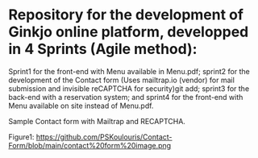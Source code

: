 # Repository for the development of Ginkjo online platform, developped in 4 Sprints (Agile method):
Sprint1 for the front-end with Menu available in Menu.pdf; 
sprint2 for the development of the Contact form (Uses mailtrap.io (vendor) for mail submission and invisible reCAPTCHA for security)git add;
sprint3 for the back-end with a reservation system;
and sprint4 for the front-end with Menu available on site instead of Menu.pdf.

Sample Contact form with Mailtrap and RECAPTCHA.

Figure1: https://github.com/PSKoulouris/Contact-Form/blob/main/contact%20form%20image.png




